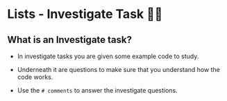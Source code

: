 # Lists - Investigate Task 🕵️‍♂️

## What is an Investigate task?

- In investigate tasks you are given some example code to study. 
- Underneath it are questions to make sure that you understand how the code works.

- Use the ``# comments`` to answer the investigate questions.




  